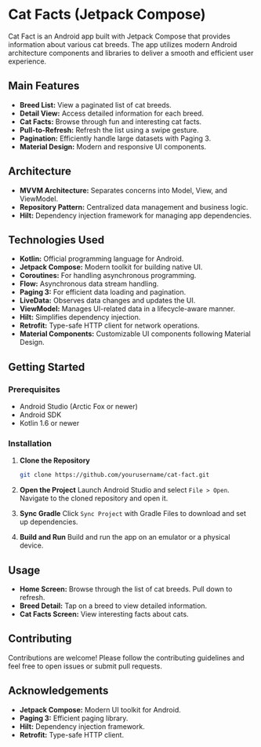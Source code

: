 # Cat Facts (Jetpack Compose)

Cat Fact is an Android app built with Jetpack Compose that provides information about various cat breeds. The app utilizes modern Android architecture components and libraries to deliver a smooth and efficient user experience.


## Main Features

- **Breed List:** View a paginated list of cat breeds.
- **Detail View:** Access detailed information for each breed.
- **Cat Facts:** Browse through fun and interesting cat facts.
- **Pull-to-Refresh:** Refresh the list using a swipe gesture.
- **Pagination:** Efficiently handle large datasets with Paging 3.
- **Material Design:** Modern and responsive UI components.
## Architecture

- **MVVM Architecture:** Separates concerns into Model, View, and ViewModel.
- **Repository Pattern:** Centralized data management and business logic.
- **Hilt:** Dependency injection framework for managing app dependencies.
## Technologies Used

- **Kotlin:** Official programming language for Android.
- **Jetpack Compose:** Modern toolkit for building native UI.
- **Coroutines:** For handling asynchronous programming.
- **Flow:** Asynchronous data stream handling.
- **Paging 3:** For efficient data loading and pagination.
- **LiveData:** Observes data changes and updates the UI.
- **ViewModel:** Manages UI-related data in a lifecycle-aware manner.
- **Hilt:** Simplifies dependency injection.
- **Retrofit:** Type-safe HTTP client for network operations.
- **Material Components:** Customizable UI components following Material Design.
## Getting Started
### Prerequisites
- Android Studio (Arctic Fox or newer)
- Android SDK
- Kotlin 1.6 or newer
### Installation
1. **Clone the Repository**

   ```bash
   git clone https://github.com/yourusername/cat-fact.git

2. **Open the Project**
Launch Android Studio and select `File > Open`. Navigate to the cloned repository and open it.

3. **Sync Gradle**
Click `Sync Project` with Gradle Files to download and set up dependencies.

4. **Build and Run**
Build and run the app on an emulator or a physical device.

## Usage

- **Home Screen:** Browse through the list of cat breeds. Pull down to refresh.
- **Breed Detail:** Tap on a breed to view detailed information.
- **Cat Facts Screen:** View interesting facts about cats.
## Contributing

Contributions are welcome! Please follow the contributing guidelines and feel free to open issues or submit pull requests.
## Acknowledgements

- **Jetpack Compose:** Modern UI toolkit for Android.
- **Paging 3:** Efficient paging library.
- **Hilt:** Dependency injection framework.
- **Retrofit:** Type-safe HTTP client.
